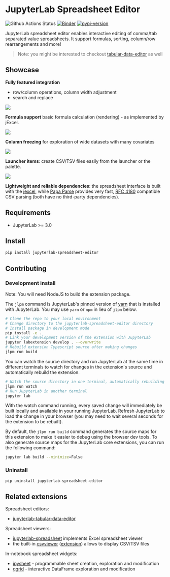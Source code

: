 # JupyterLab Spreadsheet Editor

![Github Actions Status](https://github.com/krassowski/jupyterlab-spreadsheet-editor/workflows/Build/badge.svg)
[![Binder](https://mybinder.org/badge_logo.svg)](https://mybinder.org/v2/gh/krassowski/jupyterlab-spreadsheet-editor/master?urlpath=lab)
[![pypi-version](https://img.shields.io/pypi/v/jupyterlab-spreadsheet-editor.svg)](https://python.org/pypi/jupyterlab-spreadsheet-editor)

JupyterLab spreadsheet editor enables interactive editing of comma/tab separated value spreadsheets.
It support formulas, sorting, column/row rearrangements and more!

> Note: you might be interested to checkout [tabular-data-editor](https://github.com/jupytercalpoly/jupyterlab-tabular-data-editor) as well

## Showcase

**Fully featured integration**

- row/column operations, column width adjustment
- search and replace

![](https://raw.githubusercontent.com/krassowski/jupyterlab-spreadsheet-editor/master/screenshots/setosa-demo.gif)

**Formula support**
basic formula calculation (rendering) - as implemented by jExcel.

![](https://raw.githubusercontent.com/krassowski/jupyterlab-spreadsheet-editor/master/screenshots/formula-support.gif)

**Column freezing**
for exploration of wide datasets with many covariates

![](https://raw.githubusercontent.com/krassowski/jupyterlab-spreadsheet-editor/master/screenshots/freeze-support.gif)

**Launcher items**:
create CSV/TSV files easily from the launcher or the palette.

![](https://raw.githubusercontent.com/krassowski/jupyterlab-spreadsheet-editor/master/screenshots/launcher.png)

**Lightweight and reliable dependencies**:
the spreadsheet interface is built with the [jexcel](https://github.com/paulhodel/jexcel), while [Papa Parse](https://github.com/mholt/PapaParse) provides very fast, [RFC 4180](https://tools.ietf.org/html/rfc4180) compatible CSV parsing (both have no third-party dependencies).

## Requirements

- JupyterLab >= 3.0

## Install

```bash
pip install jupyterlab-spreadsheet-editor
```

## Contributing

### Development install

Note: You will need NodeJS to build the extension package.

The `jlpm` command is JupyterLab's pinned version of
[yarn](https://yarnpkg.com/) that is installed with JupyterLab. You may use
`yarn` or `npm` in lieu of `jlpm` below.

```bash
# Clone the repo to your local environment
# Change directory to the jupyterlab-spreadsheet-editor directory
# Install package in development mode
pip install -e .
# Link your development version of the extension with JupyterLab
jupyter labextension develop . --overwrite
# Rebuild extension Typescript source after making changes
jlpm run build
```

You can watch the source directory and run JupyterLab at the same time in different terminals to watch for changes in the extension's source and automatically rebuild the extension.

```bash
# Watch the source directory in one terminal, automatically rebuilding when needed
jlpm run watch
# Run JupyterLab in another terminal
jupyter lab
```

With the watch command running, every saved change will immediately be built locally and available in your running JupyterLab. Refresh JupyterLab to load the change in your browser (you may need to wait several seconds for the extension to be rebuilt).

By default, the `jlpm run build` command generates the source maps for this extension to make it easier to debug using the browser dev tools. To also generate source maps for the JupyterLab core extensions, you can run the following command:

```bash
jupyter lab build --minimize=False
```

### Uninstall

```bash
pip uninstall jupyterlab-spreadsheet-editor
```

## Related extensions

Spreadsheet editors:

- [jupyterlab-tabular-data-editor](https://github.com/jupytercalpoly/jupyterlab-tabular-data-editor)

Spreadsheet viewers:

- [jupyterlab-spreadsheet](https://github.com/quigleyj97/jupyterlab-spreadsheet) implements Excel spreadsheet viewer
- the built-in [csvviewer](https://github.com/jupyterlab/jupyterlab/tree/master/packages/csvviewer) ([extension](https://github.com/jupyterlab/jupyterlab/tree/master/packages/csvviewer-extension)) allows to display CSV/TSV files

In-notebook spreadsheet widgets:
- [ipysheet](https://github.com/QuantStack/ipysheet) - programmable sheet creation, exploration and modification
- [qgrid](https://github.com/quantopian/qgrid) - interactive DataFrame exploration and modification
